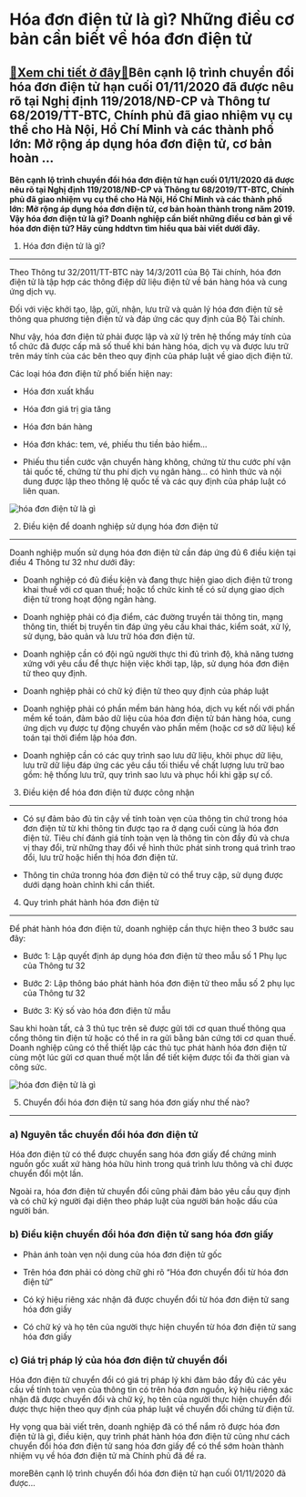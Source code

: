 Hóa đơn điện tử là gì? Những điều cơ bản cần biết về hóa đơn điện tử
====================================================================

[:gift:Xem chi tiết ở đây:gift:](https://hddtvn.com/hoa-don-dien-tu-la-gi-nhung-dieu-co-ban-can-biet-ve-hoa-don-dien-tu/)Bên cạnh lộ trình chuyển đổi hóa đơn điện tử hạn cuối 01/11/2020 đã được nêu rõ tại Nghị định 119/2018/NĐ-CP và Thông tư 68/2019/TT-BTC, Chính phủ đã giao nhiệm vụ cụ thể cho Hà Nội, Hồ Chí Minh và các thành phố lớn: Mở rộng áp dụng hóa đơn điện tử, cơ bản hoàn …
-----------------------------------------------------------------------------------------------------------------------------------------------------------------------------------------------------------------------------------------------------------------------

**Bên cạnh lộ trình chuyển đổi hóa đơn điện tử hạn cuối 01/11/2020 đã được nêu rõ tại Nghị định 119/2018/NĐ-CP và Thông tư 68/2019/TT-BTC, Chính phủ đã giao nhiệm vụ cụ thể cho Hà Nội, Hồ Chí Minh và các thành phố lớn: Mở rộng áp dụng hóa đơn điện tử, cơ bản hoàn thành trong năm 2019. Vậy hóa đơn điện tử là gì? Doanh nghiệp cần biết những điều cơ bản gì về hóa đơn điện tử? Hãy cùng hddtvn tìm hiểu qua bài viết dưới đây.**


1. Hóa đơn điện tử là gì?
-------------------------


Theo Thông tư 32/2011/TT-BTC này 14/3/2011 của Bộ Tài chính, hóa đơn điện tử là tập hợp các thông điệp dữ liệu điện tử về bán hàng hóa và cung ứng dịch vụ.


Đối với việc khởi tạo, lập, gửi, nhận, lưu trữ và quản lý hóa đơn điện tử sẽ thông qua phương tiện điện tử và đáp ứng các quy định của Bộ Tài chính.


Như vậy, hóa đơn điện tử phải được lập và xử lý trên hệ thống máy tính của tổ chức đã được cấp mã số thuế khi bán hàng hóa, dịch vụ và được lưu trữ trên máy tính của các bên theo quy định của pháp luật về giao dịch điện tử.


Các loại hóa đơn điện tử phố biến hiện nay:




* Hóa đơn xuất khẩu

* Hóa đơn giá trị gia tăng

* Hóa đơn bán hàng

* Hóa đơn khác: tem, vé, phiếu thu tiền bảo hiểm…

* Phiếu thu tiền cước vận chuyển hàng không, chứng từ thu cước phí vận tải quốc tế, chứng từ thu phí dịch vụ ngân hàng… có hình thức và nội dung được lập theo thông lệ quốc tế và các quy định của pháp luật có liên quan.



![hóa đơn điện tử là gì](https://hddtvn.com/wp-content/uploads/2021/01/invoice-fraud.jpg)


2. Điều kiện để doanh nghiệp sử dụng hóa đơn điện tử
----------------------------------------------------


Doanh nghiệp muốn sử dụng hóa đơn điện tử cần đáp ứng đủ 6 điều kiện tại điều 4 Thông tư 32 như dưới đây:




* Doanh nghiệp có đủ điều kiện và đang thực hiện giao dịch điện tử trong khai thuế với cơ quan thuế; hoặc tổ chức kinh tế có sử dụng giao dịch điện tử trong hoạt động ngân hàng.

* Doanh nghiệp phải có địa điểm, các đường truyền tải thông tin, mạng thông tin, thiết bị truyền tin đáp ứng yêu cầu khai thác, kiểm soát, xử lý, sử dụng, bảo quản và lưu trữ hóa đơn điện tử.

* Doanh nghiệp cần có đội ngũ người thực thi đủ trình độ, khả năng tương xứng với yêu cầu để thực hiện việc khởi tạp, lập, sử dụng hóa đơn điện tử theo quy định.

* Doanh nghiệp phải có chữ ký điện tử theo quy định của pháp luật

* Doanh nghiệp phải có phần mềm bán hàng hóa, dịch vụ kết nối với phần mềm kế toán, đảm bảo dữ liệu của hóa đơn điện tử bán hàng hóa, cung ứng dịch vụ được tự động chuyển vào phần mềm (hoặc cơ sở dữ liệu) kế toán tại thời điểm lập hóa đơn.

* Doanh nghiệp cần có các quy trình sao lưu dữ liệu, khôi phục dữ liệu, lưu trữ dữ liệu đáp ứng các yêu cầu tối thiểu về chất lượng lưu trữ bao gồm: hệ thống lưu trữ, quy trình sao lưu và phục hồi khi gặp sự cố.



3. Điều kiện để hóa đơn điện tử được công nhận
----------------------------------------------




* Có sự đảm bảo đủ tin cậy về tính toàn vẹn của thông tin chứ trong hóa đơn điện tử từ khi thông tin được tạo ra ở dạng cuối cùng là hóa đơn điện tử. Tiêu chí đánh giá tính toàn vẹn là thông tin còn đầy đủ và chưa vị thay đổi, trừ những thay đổi về hình thức phát sinh trong quá trình trao đổi, lưu trữ hoặc hiển thị hóa đơn điện tử.

* Thông tin chứa tronng hóa đơn điện tử có thể truy cập, sử dụng được dưới dạng hoàn chỉnh khi cần thiết.



4. Quy trình phát hành hóa đơn điện tử
--------------------------------------


Để phát hành hóa đơn điện tử, doanh nghiệp cần thực hiện theo 3 bước sau đây:




* Bước 1: Lập quyết định áp dụng hóa đơn điện tử theo mẫu số 1 Phụ lục của Thông tư 32

* Bước 2: Lập thông báo phát hành hóa đơn điện tử theo mẫu số 2 phụ lục của Thông tư 32

* Bước 3: Ký số vào hóa đơn điện tử mẫu



Sau khi hoàn tất, cả 3 thủ tục trên sẽ được gửi tới cơ quan thuế thông qua cổng thông tin điện tử hoặc có thể in ra gửi bằng bản cứng tới cơ quan thuế. Doanh nghiệp cũng có thể thiết lập các thủ tục phát hành hóa đơn điện tử cùng một lúc gửi cơ quan thuế một lần để tiết kiệm được tối đa thời gian và công sức.


![hóa đơn điện tử là gì](https://hddtvn.com/wp-content/uploads/2021/01/hoa-don-jpeg-1716-1567078142.jpg)


5. Chuyển đổi hóa đơn điện tử sang hóa đơn giấy như thế nào?
------------------------------------------------------------


### a) Nguyên tắc chuyển đổi hóa đơn điện tử


Hóa đơn điện tử có thể được chuyển sang hóa đơn giấy để chứng minh nguồn gốc xuất xứ hàng hóa hữu hình trong quá trình lưu thông và chỉ được chuyển đổi một lần.


Ngoài ra, hóa đơn điện tử chuyển đổi cũng phải đảm bảo yêu cầu quy định và có chữ ký người đại diện theo pháp luật của người bán hoặc dấu của người bán.


### b) Điều kiện chuyển đổi hóa đơn điện tử sang hóa đơn giấy




* Phản ánh toàn vẹn nội dung của hóa đơn điện tử gốc

* Trên hóa đơn phải có dòng chữ ghi rõ “Hóa đơn chuyển đổi từ hóa đơn điện tử”

* Có ký hiệu riêng xác nhận đã được chuyển đổi từ hóa đơn điện tử sang hóa đơn giấy

* Có chữ ký và họ tên của người thực hiện chuyển từ hóa đơn điện tử sang hóa đơn giấy



### c) Giá trị pháp lý của hóa đơn điện tử chuyển đổi


Hóa đơn điện tử chuyển đổi có giá trị pháp lý khi đảm bảo đầy đủ các yêu cầu về tính toàn vẹn của thông tin có trên hóa đơn nguồn, ký hiệu riêng xác nhận đã được chuyển đổi và chữ ký, họ tên của người thực hiện chuyển đổi được thực hiện theo quy định của pháp luật về chuyển đổi chứng từ điện tử.


Hy vọng qua bài viết trên, doanh nghiệp đã có thể nắm rõ được hóa đơn điện tử là gì, điều kiện, quy trình phát hành hóa đơn điện tử cũng như cách chuyển đổi hóa đơn điện tử sang hóa đơn giấy để có thể sớm hoàn thành nhiệm vụ về hóa đơn điện tử mà Chính phủ đã đề ra.


moreBên cạnh lộ trình chuyển đổi hóa đơn điện tử hạn cuối 01/11/2020 đã được…

